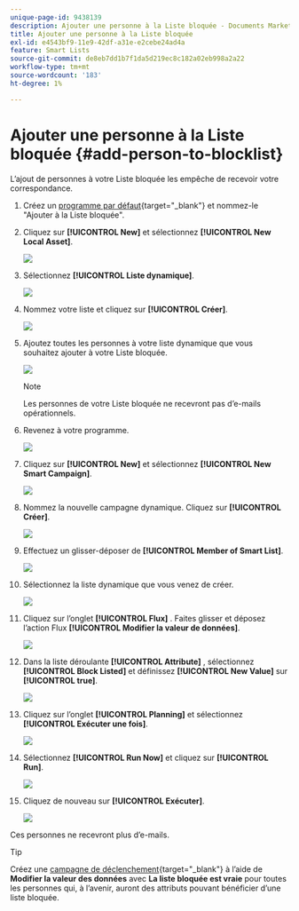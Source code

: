 ```yaml
---
unique-page-id: 9438139
description: Ajouter une personne à la Liste bloquée - Documents Marketo - Documentation du produit
title: Ajouter une personne à la Liste bloquée
exl-id: e4543bf9-11e9-42df-a31e-e2cebe24ad4a
feature: Smart Lists
source-git-commit: de8eb7dd1b7f1da5d219ec8c182a02eb998a2a22
workflow-type: tm+mt
source-wordcount: '183'
ht-degree: 1%

---
```


# Ajouter une personne à la Liste bloquée {#add-person-to-blocklist}

L’ajout de personnes à votre Liste bloquée les empêche de recevoir votre correspondance.

1. Créez un [programme par défaut](/help/marketo/product-docs/core-marketo-concepts/programs/creating-programs/create-a-program.md){target="_blank"} et nommez-le &quot;Ajouter à la Liste bloquée&quot;.

1. Cliquez sur **[!UICONTROL New]** et sélectionnez **[!UICONTROL New Local Asset]**.

   ![](assets/add-person-to-blocklist-1.png)

1. Sélectionnez **[!UICONTROL Liste dynamique]**.

   ![](assets/add-person-to-blocklist-2.png)

1. Nommez votre liste et cliquez sur **[!UICONTROL Créer]**.

   ![](assets/add-person-to-blocklist-3.png)

1. Ajoutez toutes les personnes à votre liste dynamique que vous souhaitez ajouter à votre Liste bloquée.

   ![](assets/add-person-to-blocklist-4.png)

   >[!NOTE]
   >
   >Les personnes de votre Liste bloquée ne recevront pas d’e-mails opérationnels.

1. Revenez à votre programme.

   ![](assets/add-person-to-blocklist-5.png)

1. Cliquez sur **[!UICONTROL New]** et sélectionnez **[!UICONTROL New Smart Campaign]**.

   ![](assets/add-person-to-blocklist-6.png)

1. Nommez la nouvelle campagne dynamique. Cliquez sur **[!UICONTROL Créer]**.

   ![](assets/add-person-to-blocklist-7.png)

1. Effectuez un glisser-déposer de **[!UICONTROL Member of Smart List]**.

   ![](assets/add-person-to-blocklist-8.png)

1. Sélectionnez la liste dynamique que vous venez de créer.

   ![](assets/add-person-to-blocklist-9.png)

1. Cliquez sur l’onglet **[!UICONTROL Flux]** . Faites glisser et déposez l’action Flux **[!UICONTROL Modifier la valeur de données]**.

   ![](assets/add-person-to-blocklist-10.png)

1. Dans la liste déroulante **[!UICONTROL Attribute]** , sélectionnez **[!UICONTROL Block Listed]** et définissez **[!UICONTROL New Value]** sur **[!UICONTROL true]**.

   ![](assets/add-person-to-blocklist-11.png)

1. Cliquez sur l’onglet **[!UICONTROL Planning]** et sélectionnez **[!UICONTROL Exécuter une fois]**.

   ![](assets/add-person-to-blocklist-12.png)

1. Sélectionnez **[!UICONTROL Run Now]** et cliquez sur **[!UICONTROL Run]**.

   ![](assets/add-person-to-blocklist-13.png)

1. Cliquez de nouveau sur **[!UICONTROL Exécuter]**.

   ![](assets/add-person-to-blocklist-14.png)

Ces personnes ne recevront plus d’e-mails.

>[!TIP]
>
>Créez une [campagne de déclenchement](/help/marketo/product-docs/core-marketo-concepts/smart-campaigns/creating-a-smart-campaign/create-a-new-smart-campaign.md){target="_blank"} à l’aide de **Modifier la valeur des données** avec **La liste bloquée est vraie** pour toutes les personnes qui, à l’avenir, auront des attributs pouvant bénéficier d’une liste bloquée.
